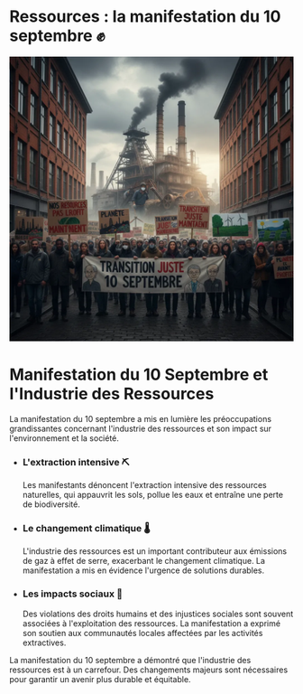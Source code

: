 
# Ressources : la manifestation du 10 septembre  ✊ 


![Image](Manifestation_10_septembre_et_industrie_RESSOURCES_1757872348481.webp)




  <title>Manifestation du 10 Septembre et l'Industrie des Ressources</title>


  <h1>Manifestation du 10 Septembre et l'Industrie des Ressources</h1>

  <p>La manifestation du 10 septembre a mis en lumière les préoccupations grandissantes concernant l'industrie des ressources et son impact sur l'environnement et la société.</p>

  <ul>
    <li>
      <h3> L'extraction intensive ⛏️</h3>
      <p>Les manifestants dénoncent l'extraction intensive des ressources naturelles, qui appauvrit les sols, pollue les eaux et entraîne une perte de biodiversité. </p>
    </li>
    <li>
      <h3> Le changement climatique 🌡️</h3>
      <p>L'industrie des ressources est un important contributeur aux émissions de gaz à effet de serre, exacerbant le changement climatique. La manifestation a mis en évidence l'urgence de solutions durables. </p>
    </li>
    <li>
      <h3> Les impacts sociaux 👥</h3>
      <p>Des violations des droits humains et des injustices sociales sont souvent associées à l'exploitation des ressources. La manifestation a exprimé son soutien aux communautés locales affectées par les activités extractives.</p>
    </li>
  </ul>

  <p>La manifestation du 10 septembre a démontré que l'industrie des ressources est à un carrefour. Des changements majeurs sont nécessaires pour garantir un avenir plus durable et équitable. </p>








        